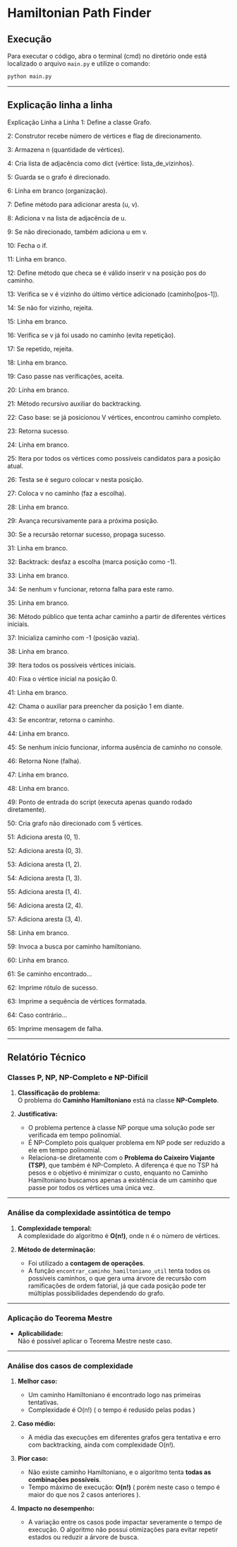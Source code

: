 
# Hamiltonian Path Finder

## Execução
Para executar o código, abra o terminal (cmd) no diretório onde está localizado o arquivo `main.py` e utilize o comando:
```bash
python main.py
```

---

## Explicação linha a linha

Explicação Linha a Linha
1: Define a classe Grafo.

2: Construtor recebe número de vértices e flag de direcionamento.

3: Armazena n (quantidade de vértices).

4: Cria lista de adjacência como dict {vértice: lista_de_vizinhos}.

5: Guarda se o grafo é direcionado.

6: Linha em branco (organização).

7: Define método para adicionar aresta (u, v).

8: Adiciona v na lista de adjacência de u.

9: Se não direcionado, também adiciona u em v.

10: Fecha o if.

11: Linha em branco.

12: Define método que checa se é válido inserir v na posição pos do caminho.

13: Verifica se v é vizinho do último vértice adicionado (caminho[pos-1]).

14: Se não for vizinho, rejeita.

15: Linha em branco.

16: Verifica se v já foi usado no caminho (evita repetição).

17: Se repetido, rejeita.

18: Linha em branco.

19: Caso passe nas verificações, aceita.

20: Linha em branco.

21: Método recursivo auxiliar do backtracking.

22: Caso base: se já posicionou V vértices, encontrou caminho completo.

23: Retorna sucesso.

24: Linha em branco.

25: Itera por todos os vértices como possíveis candidatos para a posição atual.

26: Testa se é seguro colocar v nesta posição.

27: Coloca v no caminho (faz a escolha).

28: Linha em branco.

29: Avança recursivamente para a próxima posição.

30: Se a recursão retornar sucesso, propaga sucesso.

31: Linha em branco.

32: Backtrack: desfaz a escolha (marca posição como -1).

33: Linha em branco.

34: Se nenhum v funcionar, retorna falha para este ramo.

35: Linha em branco.

36: Método público que tenta achar caminho a partir de diferentes vértices iniciais.

37: Inicializa caminho com -1 (posição vazia).

38: Linha em branco.

39: Itera todos os possíveis vértices iniciais.

40: Fixa o vértice inicial na posição 0.

41: Linha em branco.

42: Chama o auxiliar para preencher da posição 1 em diante.

43: Se encontrar, retorna o caminho.

44: Linha em branco.

45: Se nenhum início funcionar, informa ausência de caminho no console.

46: Retorna None (falha).

47: Linha em branco.

48: Linha em branco.

49: Ponto de entrada do script (executa apenas quando rodado diretamente).

50: Cria grafo não direcionado com 5 vértices.

51: Adiciona aresta (0, 1).

52: Adiciona aresta (0, 3).

53: Adiciona aresta (1, 2).

54: Adiciona aresta (1, 3).

55: Adiciona aresta (1, 4).

56: Adiciona aresta (2, 4).

57: Adiciona aresta (3, 4).

58: Linha em branco.

59: Invoca a busca por caminho hamiltoniano.

60: Linha em branco.

61: Se caminho encontrado...

62: Imprime rótulo de sucesso.

63: Imprime a sequência de vértices formatada.

64: Caso contrário...

65: Imprime mensagem de falha.

---

## Relatório Técnico

### Classes P, NP, NP-Completo e NP-Difícil

1. **Classificação do problema:**  
   O problema do **Caminho Hamiltoniano** está na classe **NP-Completo**.

2. **Justificativa:**  
   - O problema pertence à classe NP porque uma solução pode ser verificada em tempo polinomial.  
   - É NP-Completo pois qualquer problema em NP pode ser reduzido a ele em tempo polinomial.  
   - Relaciona-se diretamente com o **Problema do Caixeiro Viajante (TSP)**, que também é NP-Completo. A diferença é que no TSP há pesos e o objetivo é minimizar o custo, enquanto no Caminho Hamiltoniano buscamos apenas a existência de um caminho que passe por todos os vértices uma única vez.

---

### Análise da complexidade assintótica de tempo

1. **Complexidade temporal:**  
   A complexidade do algoritmo é **O(n!)**, onde n é o número de vértices.

2. **Método de determinação:**  
   - Foi utilizado a **contagem de operações**.  
   - A função `encontrar_caminho_hamiltoniano_util` tenta todos os possíveis caminhos, o que gera uma árvore de recursão com ramificações de ordem fatorial, já que cada posição pode ter múltiplas possibilidades dependendo do grafo.

---

### Aplicação do Teorema Mestre

- **Aplicabilidade:**  
  Não é possível aplicar o Teorema Mestre neste caso.
  
---

### Análise dos casos de complexidade

1. **Melhor caso:**  
   - Um caminho Hamiltoniano é encontrado logo nas primeiras tentativas.  
   - Complexidade é O(n!) ( o tempo é redusido pelas podas )

2. **Caso médio:**  
   - A média das execuções em diferentes grafos gera tentativa e erro com backtracking, ainda com complexidade O(n!).

3. **Pior caso:**  
   - Não existe caminho Hamiltoniano, e o algoritmo tenta **todas as combinações possíveis**.  
   - Tempo máximo de execução: **O(n!)** ( porém neste caso o tempo é maior do que nos 2 casos anteriores ).

4. **Impacto no desempenho:**  
   - A variação entre os casos pode impactar severamente o tempo de execução. O algoritmo não possui otimizações para evitar repetir estados ou reduzir a árvore de busca.